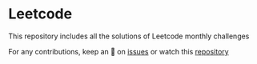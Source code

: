 # Leetcode
This repository includes all the solutions of Leetcode monthly challenges


For any contributions, keep an 👀 on [issues](https://github.com/FazeelUsmani/Leetcode/issues) or watch this [repository](https://github.com/FazeelUsmani/Leetcode/watchers)


